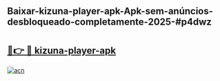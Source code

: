 ## Baixar-kizuna-player-apk-Apk-sem-anúncios-desbloqueado-completamente-2025-#p4dwz

# <h2><a href="https://ainizakaria.my?title=kizuna-player-apk&ref=22M">🔗👉 🔴 kizuna-player-apk</a></h2>

[![acn](https://github.com/user-attachments/assets/0f9c940e-d8b0-45ae-aac7-cd30a18b3e1c)](https://ainizakaria.my?title=kizuna-player-apk&ref=22M)

